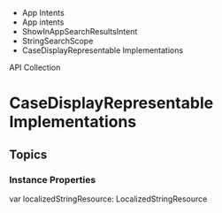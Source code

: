 

- App Intents
- App intents
- ShowInAppSearchResultsIntent
- StringSearchScope
-  CaseDisplayRepresentable Implementations 

API Collection

# CaseDisplayRepresentable Implementations

## Topics

### Instance Properties

var localizedStringResource: LocalizedStringResource

